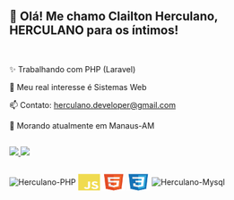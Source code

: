 <h2>👋 Olá! Me chamo Clailton Herculano, <b>HERCULANO</b> para os íntimos!</h2>
<br>
<div dir="auto">
  <p>✨ Trabalhando com PHP (Laravel)</pn>
  <p>👀 Meu real interesse é Sistemas Web</p>
  <p>📫 Contato: <a href="mailto:herculano.developer@gmail.com">herculano.developer@gmail.com</a></p>
  <p>🌱 Morando atualmente em Manaus-AM</p>
</div>
<h2 dir="auto"></h2>
<div dir="auto">
  <a href="https://github.com/herculanonet/">
    <img src="https://github-readme-stats.vercel.app/api?username=herculanonet&amp;show_icons=true&amp;theme=dark&amp;include_all_commits=true&amp;" data-canonical-src="https://github-readme-stats.vercel.app/api?username=herculanonet&amp;show_icons=true&amp;theme=dark&amp;include_all_commits=true&amp;count_private=true" style="max-width: 100%;" height="180em">
    <img src="https://github-readme-stats.vercel.app/api/top-langs/?username=herculanonet&amp;layout=compact&amp;langs_count=7&amp;theme=dark" data-canonical-src="https://github-readme-stats.vercel.app/api/top-langs/?username=herculanonet&amp;layout=compact&amp;langs_count=7&amp;theme=dark" style="max-width: 100%;" height="180em">
  </a>
</div>
<h2 dir="auto"></h2>
<div dir="auto">
  <img alt="Herculano-PHP" src="https://camo.githubusercontent.com/9e581761c42b9210538e4727e082b7e1db70a621da3481eb6a348bdb5257af70/68747470733a2f2f63646e2e6a7364656c6976722e6e65742f67682f64657669636f6e732f64657669636f6e2f69636f6e732f7068702f7068702d6f726967696e616c2e737667" data-canonical-src="https://cdn.jsdelivr.net/gh/devicons/devicon/icons/php/php-original.svg" style="max-width: 100%;" width="50" height="40" align="middle">
  <img alt="Herculano-Js" src="https://raw.githubusercontent.com/devicons/devicon/master/icons/javascript/javascript-plain.svg" style="max-width: 100%;" width="40" height="30" align="middle">
  <img alt="Herculano-HTML" src="https://raw.githubusercontent.com/devicons/devicon/master/icons/html5/html5-original.svg" style="max-width: 100%;" width="40" height="30" align="middle">
  <img alt="Herculano-CSS" src="https://raw.githubusercontent.com/devicons/devicon/master/icons/css3/css3-original.svg" style="max-width: 100%;" width="40" height="30" align="middle">
  <img alt="Herculano-Mysql" src="https://camo.githubusercontent.com/0acfb66ff89d656d796de72f1b001e92dc51bc88139b5b344339a808d35090d5/68747470733a2f2f63646e2e6a7364656c6976722e6e65742f67682f64657669636f6e732f64657669636f6e2f69636f6e732f6d7973716c2f6d7973716c2d706c61696e2e737667" data-canonical-src="https://cdn.jsdelivr.net/gh/devicons/devicon/icons/mysql/mysql-plain.svg" style="max-width: 100%;" width="40" height="30" align="middle">
</div>
<h2 dir="auto"></h2>
